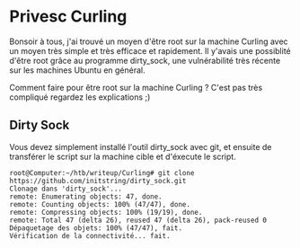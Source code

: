 # Privesc Curling

Bonsoir à tous, j'ai trouvé un moyen d'être root sur la machine Curling avec un moyen très simple et très efficace et rapidement.
Il y'avais une possiblité d'être root grâce au programme dirty_sock, une vulnérabilité très récente sur les machines Ubuntu en général.

Comment faire pour être root sur la machine Curling ? C'est pas très compliqué regardez les explications ;)

Dirty Sock
----

Vous devez simplement installé l'outil dirty_sock avec git, et ensuite de transférer le script sur la machine cible et d'éxecute le script.

    root@Computer:~/htb/writeup/Curling# git clone https://github.com/initstring/dirty_sock.git
    Clonage dans 'dirty_sock'...
    remote: Enumerating objects: 47, done.
    remote: Counting objects: 100% (47/47), done.
    remote: Compressing objects: 100% (19/19), done.
    remote: Total 47 (delta 26), reused 47 (delta 26), pack-reused 0
    Dépaquetage des objets: 100% (47/47), fait.
    Vérification de la connectivité... fait.
